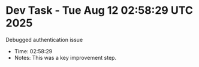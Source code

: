 # Dev Task - Tue Aug 12 02:58:29 UTC 2025
Debugged authentication issue
- Time: 02:58:29
- Notes: This was a key improvement step.
